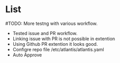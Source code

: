 # List 

#TODO: More testng with various workflow.

* Tested issue and PR workflow.
* Linking issue with PR is not possible in extention
* Using Github PR extention it looks good.
* Configre repo file /etc/atlantis/atlantis.yaml
* Auto Approve